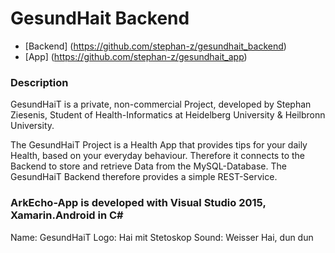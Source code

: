 # GesundHait Backend

- [Backend] (https://github.com/stephan-z/gesundhait_backend)
- [App] (https://github.com/stephan-z/gesundhait_app)

### Description
GesundHaiT is a private, non-commercial Project, developed by Stephan Ziesenis, Student of Health-Informatics at Heidelberg University & Heilbronn University.

The GesundHaiT Project is a Health App that provides tips for your daily Health, based on your everyday behaviour.
Therefore it connects to the Backend to store and retrieve Data from the MySQL-Database. 
The GesundHaiT Backend therefore provides a simple REST-Service.

### ArkEcho-App is developed with Visual Studio 2015, Xamarin.Android in C# #

Name: GesundHaiT
Logo: Hai mit Stetoskop
Sound: Weisser Hai, dun dun